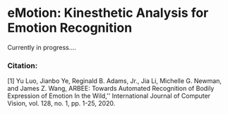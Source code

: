 # eMotion: Kinesthetic Analysis for Emotion Recognition

Currently in progress....

### Citation:
[1] Yu Luo, Jianbo Ye, Reginald B. Adams, Jr., Jia Li, Michelle G. Newman, and James Z. Wang, ARBEE: Towards Automated Recognition of Bodily Expression of Emotion In the Wild,'' International Journal of Computer Vision, vol. 128, no. 1, pp. 1-25, 2020.
